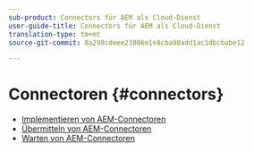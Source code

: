 ```yaml
---
sub-product: Connectors für AEM als Cloud-Dienst
user-guide-title: Connectors für AEM als Cloud-Dienst
translation-type: tm+mt
source-git-commit: 8a298cdeee23806e1e8cba90add1ac1dbcbabe12

---
```



# Connectoren {#connectors}

+ [Implementieren von AEM-Connectoren](implement.md)
+ [Übermitteln von AEM-Connectoren](submit.md)
+ [Warten von AEM-Connectoren](maintain.md)
